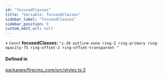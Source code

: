```yaml
---
id: "focusedClasses"
title: "Variable: focusedClasses"
sidebar_label: "focusedClasses"
sidebar_position: 0
custom_edit_url: null
---
```


• `Const` **focusedClasses**: ``"z-30 outline-none ring-2 ring-primary ring-opacity-75 ring-offset-2 ring-offset-transparent "``

#### Defined in

[packages/firecms_core/src/styles.ts:3](https://github.com/FireCMSco/firecms/blob/d45f3739/packages/firecms_core/src/styles.ts#L3)
